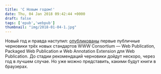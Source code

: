 ```yaml
---
title: 'С Новым годом!'
date: Thu, 04 Jan 2018 09:42:44 +0000
draft: false
tags: ['epub','webpub']
thumbnail: "img/2018-01-04-1.jpg"
---
```


Новый год и правда наступил: [опубликованы](https://www.w3.org/blog/news/archives/6756) первые публичные черновики трёх новых стандартов WWW Consortium — Web Publication, Packaged Web Publication и Web Annotation Extension для Web Publication. До стадии рекомендаций черновики дойдут нескоро, через год в лучшем случае. Но уже можно представить, какими будут книги в браузерах.